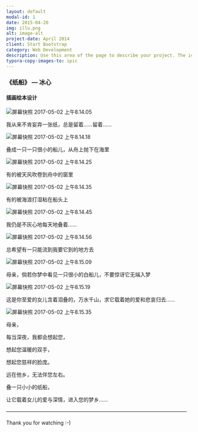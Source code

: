 ```yaml
---
layout: default
modal-id: 1
date: 2015-04-20
img: illu.png
alt: image-alt
project-date: April 2014
client: Start Bootstrap
category: Web Development
description: Use this area of the page to describe your project. The icon above is part of a free icon set by <a href="https://sellfy.com/p/8Q9P/jV3VZ/">Flat Icons</a>. On their website, you can download their free set with 16 icons, or you can purchase the entire set with 146 icons for only $12!
typora-copy-images-to: ipic
---
```




### 《纸船》    — 冰心









#### 插画绘本设计





![屏幕快照 2017-05-02 上午8.14.05](http://ww4.sinaimg.cn/large/006tKfTcly1ff6qq1ozo6j30jq0r5000.jpg)





我从来不肯妄弃一张纸，总是留着……留着……



![屏幕快照 2017-05-02 上午8.14.18](http://ww3.sinaimg.cn/large/006tKfTcly1ff6qq93b9ij30jq0rrqv5.jpg)





叠成一只一只很小的船儿，从舟上抛下在海里



![屏幕快照 2017-05-02 上午8.14.25](http://ww1.sinaimg.cn/large/006tKfTcly1ff6qqeoub1j30jq0e9e1v.jpg)





有的被天风吹卷到舟中的窗里



![屏幕快照 2017-05-02 上午8.14.35](http://ww4.sinaimg.cn/large/006tKfTcly1ff6qqjyadcj30jq0r8qv5.jpg)





有的被海浪打湿粘在船头上



![屏幕快照 2017-05-02 上午8.14.45](http://ww2.sinaimg.cn/large/006tKfTcly1ff6qqrp45ej30jq0rlx6p.jpg)





我仍是不灰心地每天地叠着……



![屏幕快照 2017-05-02 上午8.14.56](http://ww2.sinaimg.cn/large/006tKfTcly1ff6qqy0zdbj30jq0ennnw.jpg)





总希望有一只能流到我要它到的地方去



![屏幕快照 2017-05-02 上午8.15.09](http://ww1.sinaimg.cn/large/006tKfTcly1ff6qr53tamj30jq0ryx6p.jpg)





母亲，倘若你梦中看见一只很小的白船儿，不要惊讶它无端入梦



![屏幕快照 2017-05-02 上午8.15.19](http://ww1.sinaimg.cn/large/006tKfTcly1ff6qrbevr3j30jq0rpx6p.jpg)





这是你至爱的女儿含着泪叠的，万水千山，求它载着她的爱和悲哀归去……



![屏幕快照 2017-05-02 上午8.15.35](http://ww2.sinaimg.cn/large/006tKfTcly1ff6qrd934kj30jq0e2wzf.jpg)





母亲，

每当深夜，我都会想起您，

想起您温暖的双手，

想起您慈祥的脸庞。

远在他乡，无法伴您左右。

叠一只小小的纸船，

让它载着女儿的爱与深情，进入您的梦乡……





———————————————————————————————————

Thank you for watching  :-)